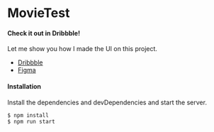 # **MovieTest**

#### Check it out in Dribbble!

Let me show you how I made the UI on this project.

- [Dribbble](https://dribbble.com/shots/8080178-Movie-Dashboard-UI-Simple-CRUD?utm_source=Clipboard_Shot&utm_campaign=paulclindo&utm_content=Movie%20Dashboard%20UI%20-%20Simple%20CRUD&utm_medium=Social_Share)
- [Figma](https://www.figma.com/proto/6H22opdosMihtUFWnOSjo2/MovieTest?node-id=1%3A3&viewport=578%2C411%2C0.47622913122177124&scaling=min-zoom)

#### Installation

Install the dependencies and devDependencies and start the server.

```sh
$ npm install
$ npm run start
```
